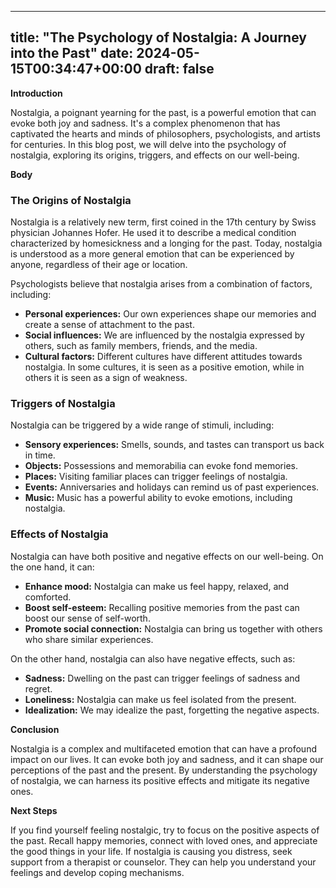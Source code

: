 
---
title: "The Psychology of Nostalgia: A Journey into the Past"
date: 2024-05-15T00:34:47+00:00
draft: false
---

**Introduction**

Nostalgia, a poignant yearning for the past, is a powerful emotion that can evoke both joy and sadness. It's a complex phenomenon that has captivated the hearts and minds of philosophers, psychologists, and artists for centuries. In this blog post, we will delve into the psychology of nostalgia, exploring its origins, triggers, and effects on our well-being.

**Body**

### The Origins of Nostalgia

Nostalgia is a relatively new term, first coined in the 17th century by Swiss physician Johannes Hofer. He used it to describe a medical condition characterized by homesickness and a longing for the past. Today, nostalgia is understood as a more general emotion that can be experienced by anyone, regardless of their age or location.

Psychologists believe that nostalgia arises from a combination of factors, including:

- **Personal experiences:** Our own experiences shape our memories and create a sense of attachment to the past.
- **Social influences:** We are influenced by the nostalgia expressed by others, such as family members, friends, and the media.
- **Cultural factors:** Different cultures have different attitudes towards nostalgia. In some cultures, it is seen as a positive emotion, while in others it is seen as a sign of weakness.

### Triggers of Nostalgia

Nostalgia can be triggered by a wide range of stimuli, including:

- **Sensory experiences:** Smells, sounds, and tastes can transport us back in time.
- **Objects:** Possessions and memorabilia can evoke fond memories.
- **Places:** Visiting familiar places can trigger feelings of nostalgia.
- **Events:** Anniversaries and holidays can remind us of past experiences.
- **Music:** Music has a powerful ability to evoke emotions, including nostalgia.

### Effects of Nostalgia

Nostalgia can have both positive and negative effects on our well-being. On the one hand, it can:

- **Enhance mood:** Nostalgia can make us feel happy, relaxed, and comforted.
- **Boost self-esteem:** Recalling positive memories from the past can boost our sense of self-worth.
- **Promote social connection:** Nostalgia can bring us together with others who share similar experiences.

On the other hand, nostalgia can also have negative effects, such as:

- **Sadness:** Dwelling on the past can trigger feelings of sadness and regret.
- **Loneliness:** Nostalgia can make us feel isolated from the present.
- **Idealization:** We may idealize the past, forgetting the negative aspects.

**Conclusion**

Nostalgia is a complex and multifaceted emotion that can have a profound impact on our lives. It can evoke both joy and sadness, and it can shape our perceptions of the past and the present. By understanding the psychology of nostalgia, we can harness its positive effects and mitigate its negative ones.

**Next Steps**

If you find yourself feeling nostalgic, try to focus on the positive aspects of the past. Recall happy memories, connect with loved ones, and appreciate the good things in your life. If nostalgia is causing you distress, seek support from a therapist or counselor. They can help you understand your feelings and develop coping mechanisms.